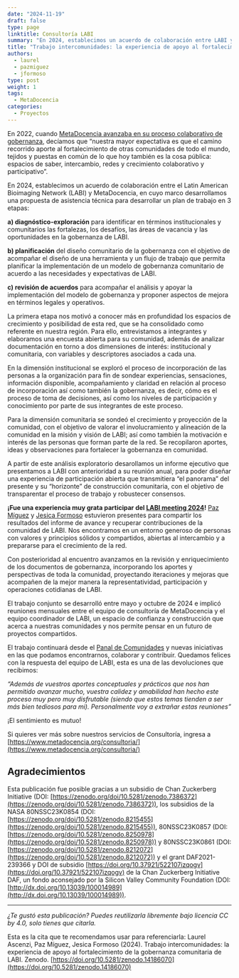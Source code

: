 ```yaml
---
date: "2024-11-19"
draft: false
type: page
linktitle: Consultoría LABI
summary: "En 2024, establecimos un acuerdo de colaboración entre LABI y MetaDocencia, en cuyo marco desarrollamos una propuesta de asistencia técnica que comentamos en esta publicación."
title: "Trabajo intercomunidades: la experiencia de apoyo al fortalecimiento de la gobernanza comunitaria de LABI"
authors:
  - laurel
  - pazmiguez
  - jformoso
type: post
weight: 1
tags: 
  - MetaDocencia 
categories:
  - Proyectos
---
```


En 2022, cuando [MetaDocencia avanzaba en su proceso colaborativo de gobernanza](https://www.metadocencia.org/post/avances-gobernanza/), decíamos que “nuestra mayor expectativa es que el camino recorrido aporte al fortalecimiento de otras comunidades de todo el mundo, tejidos y puestas en común de lo que hoy también es la cosa pública: espacios de saber, intercambio, redes y crecimiento colaborativo y participativo”. 

En 2024, establecimos un acuerdo de colaboración entre el Latin American Bioimaging Network (LABI) y MetaDocencia, en cuyo marco desarrollamos una propuesta de asistencia técnica para desarrollar un plan de trabajo en 3 etapas: 

**a) diagnóstico-exploración** para identificar en términos institucionales y comunitarios las fortalezas, los desafíos, las áreas de vacancia y las oportunidades en la gobernanza de LABI. 

**b) planificación** del diseño comunitario de la gobernanza con el objetivo de acompañar el diseño de una herramienta y un flujo de trabajo que permita planificar la implementación de un modelo de gobernanza comunitario de acuerdo a las necesidades y expectativas de LABI.

**c) revisión de acuerdos** para acompañar el análisis y apoyar la implementación del modelo de gobernanza y proponer aspectos de mejora en términos legales y operativos.

La primera etapa nos motivó a conocer más en profundidad los espacios de crecimiento y posibilidad de esta red, que se ha consolidado como referente en nuestra región. Para ello, entrevistamos a integrantes y elaboramos una encuesta abierta para su comunidad, además de analizar documentación en torno a dos dimensiones de interés: institucional y comunitaria, con variables y descriptores asociados a cada una.  

En la dimensión institucional se exploró el proceso de incorporación de las personas a la organización para fin de sondear experiencias, sensaciones, información disponible, acompañamiento y claridad en relación al proceso de incorporación así como también la gobernanza, es decir, cómo es el proceso de toma de decisiones, así como los niveles de participación y conocimiento por parte de sus integrantes de este proceso. 

Para la dimensión comunitaria se sondeó el crecimiento y proyección de la comunidad, con el objetivo de valorar el involucramiento y alineación de la comunidad en la misión y visión de LABI; así como también la motivación e interés de las personas que forman parte de la red. Se recopilaron aportes, ideas y observaciones para fortalecer la gobernanza en comunidad.

A partir de este análisis exploratorio desarollamos un informe ejecutivo que presentamos a LABI con anterioridad a su reunión anual, para poder diseñar una experiencia de participación abierta que transmitiera “el panorama” del presente y su “horizonte” de construcción comunitaria, con el objetivo de transparentar el proceso de trabajo y robustecer consensos.

**¡Fue una experiencia muy grata participar del [LABI meeting 2024](https://www.labimeeting.com/)!** [Paz Míguez](https://www.metadocencia.org/authors/pazmiguez/) y [Jesica Formoso](https://www.metadocencia.org/authors/jformoso/) estuvieron presentes para compartir los resultados del informe de avance y recuperar contribuciones de la comunidad de LABI. Nos encontramos en un entorno generoso de personas con valores y principios sólidos y compartidos, abiertas al intercambio y a prepararse para el crecimiento de la red.

Con posterioridad al encuentro avanzamos en la revisión y enriquecimiento de los documentos de gobernanza, incorporando los aportes y perspectivas de toda la comunidad, proyectando iteraciones y mejoras que acompañen de la mejor manera la representatividad, participación y operaciones cotidianas de LABI. 

El trabajo conjunto se desarrolló entre mayo y octubre de 2024 e implicó reuniones mensuales entre el equipo de consultoría de MetaDocencia y el equipo coordinador de LABI, un espacio de confianza y construcción que acerca a nuestras comunidades y nos permite pensar en un futuro de proyectos compartidos.

El trabajo continuará desde el [Panal de Comunidades](https://www.metadocencia.org/panal/) y nuevas iniciativas en las que podamos encontrarnos, colaborar y contribuir. Quedamos felices con la respuesta del equipo de LABI, esta es una de las devoluciones que recibimos:

*“Además de vuestros aportes conceptuales y prácticos que nos han permitido avanzar  mucho, vuestra calidez y amabilidad han hecho este proceso muy pero muy disfrutable (siendo que estos temas tienden a ser más bien tediosos para mi). Personalmente voy a extrañar estas reuniones”*

¡El sentimiento es mutuo!

Si quieres ver más sobre nuestros servicios de Consultoría, ingresa a [https://www.metadocencia.org/consultoria/](https://www.metadocencia.org/consultoria/) 

## Agradecimientos
Esta publicación fue posible gracias a un subsidio de Chan Zuckerberg Initiative (DOI: [https://zenodo.org/doi/10.5281/zenodo.7386372](https://zenodo.org/doi/10.5281/zenodo.7386372)), los subsidios de la NASA 80NSSC23K0854 (DOI: [https://zenodo.org/doi/10.5281/zenodo.8215455](https://zenodo.org/doi/10.5281/zenodo.8215455)), 80NSSC23K0857 (DOI: [https://zenodo.org/doi/10.5281/zenodo.8250978](https://zenodo.org/doi/10.5281/zenodo.8250978)) y 80NSSC23K0861 (DOI: [https://zenodo.org/doi/10.5281/zenodo.8212072](https://zenodo.org/doi/10.5281/zenodo.8212072)) y el grant DAF2021-239366 y DOI de subsidio [https://doi.org/10.37921/522107izqogv](https://doi.org/10.37921/522107izqogv) de la Chan Zuckerberg Initiative DAF, un fondo aconsejado por la Silicon Valley Community Foundation (DOI: [http://dx.doi.org/10.13039/100014989](http://dx.doi.org/10.13039/100014989)).

---

*¿Te gustó esta publicación? Puedes reutilizarla libremente bajo licencia CC by 4.0, solo tienes que citarla.* 

Esta es la cita que te recomendamos usar para referenciarla:
Laurel Ascenzi, Paz Míguez, Jesica Formoso (2024). Trabajo intercomunidades: la experiencia de apoyo al fortalecimiento de la gobernanza comunitaria de LABI. Zenodo. [https://doi.org/10.5281/zenodo.14186070](https://doi.org/10.5281/zenodo.14186070)
